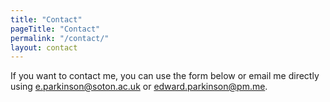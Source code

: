```yaml
---
title: "Contact"
pageTitle: "Contact"
permalink: "/contact/"
layout: contact
---
```


If you want to contact me, you can use the form below or  email me directly using
[e.parkinson@soton.ac.uk](mailto:e.parkinson@soton.ac.uk) or
[edward.parkinson@pm.me](mailto:edward.parkinson@pm.me).